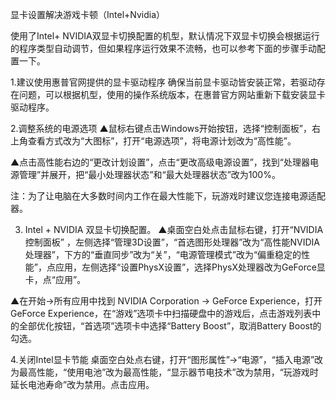显卡设置解决游戏卡顿（Intel+Nvidia）

使用了Intel+ NVIDIA双显卡切换配置的机型，默认情况下双显卡切换会根据运行的程序类型自动调节，但如果程序运行效果不流畅，也可以参考下面的步骤手动配置一下。

1.建议使用惠普官网提供的显卡驱动程序
确保当前显卡驱动皆安装正常，若驱动存在问题，可以根据机型，使用的操作系统版本，在惠普官方网站重新下载安装显卡驱动程序。


2.调整系统的电源选项
▲鼠标右键点击Windows开始按钮，选择“控制面板”，右上角查看方式改为“大图标”，打开“电源选项”，将电源计划改为“高性能”。

▲点击高性能右边的“更改计划设置”，点击“更改高级电源设置”，找到“处理器电源管理”并展开，把“最小处理器状态”和“最大处理器状态”改为100%。

注：为了让电脑在大多数时间内工作在最大性能下，玩游戏时建议您连接电源适配器。


3. Intel + NVIDIA 双显卡切换配置。
▲桌面空白处点击鼠标右键，打开“NVIDIA控制面板” ，左侧选择“管理3D设置”，“首选图形处理器”改为“高性能NVIDIA处理器”，下方的“垂直同步”改为“关”，“电源管理模式”改为“偏重稳定的性能”，点应用，左侧选择“设置PhysX设置”，选择PhysX处理器改为GeForce显卡，点“应用”。

▲在开始→所有应用中找到 NVIDIA Corporation → GeForce Experience，打开GeForce Experience，在“游戏”选项卡中扫描硬盘中的游戏后，点击游戏列表中的全部优化按钮，“首选项”选项卡中选择“Battery Boost”，取消Battery Boost的勾选。


4.关闭Intel显卡节能
桌面空白处点右键，打开“图形属性”→“电源”，“插入电源”改为最高性能，“使用电池”改为最高性能，“显示器节电技术”改为禁用，“玩游戏时延长电池寿命”改为禁用。点击应用。
